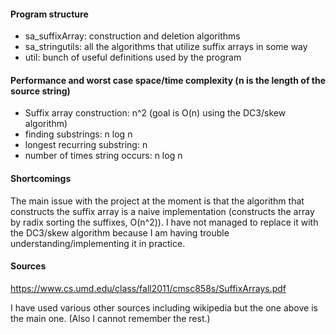 #### Program structure
- sa_suffixArray: construction and deletion algorithms
- sa_stringutils: all the algorithms that utilize suffix arrays in some way
- util: bunch of useful definitions used by the program

#### Performance and worst case space/time complexity (n is the length of the source string)
- Suffix array construction: n^2 (goal is O(n) using the DC3/skew algorithm)
- finding substrings: n log n
- longest recurring substring: n
- number of times string occurs: n log n

#### Shortcomings
The main issue with the project at the moment is that the algorithm that constructs the suffix array is a naive implementation (constructs the array by radix sorting the suffixes, O(n^2)). I have not managed to replace it with the DC3/skew algorithm because I am having trouble understanding/implementing it in practice. 

#### Sources
https://www.cs.umd.edu/class/fall2011/cmsc858s/SuffixArrays.pdf

I have used various other sources including wikipedia but the one above is the main one. (Also I cannot remember the rest.)
